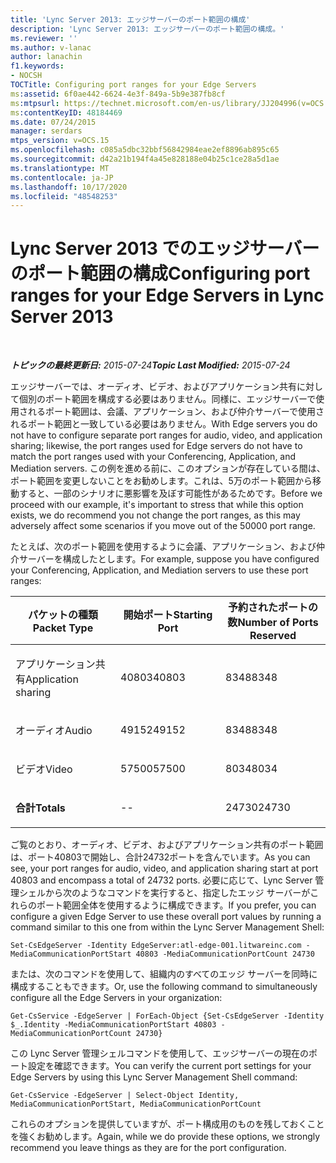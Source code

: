 ```yaml
---
title: 'Lync Server 2013: エッジサーバーのポート範囲の構成'
description: 'Lync Server 2013: エッジサーバーのポート範囲の構成。'
ms.reviewer: ''
ms.author: v-lanac
author: lanachin
f1.keywords:
- NOCSH
TOCTitle: Configuring port ranges for your Edge Servers
ms:assetid: 6f0ae442-6624-4e3f-849a-5b9e387fb8cf
ms:mtpsurl: https://technet.microsoft.com/en-us/library/JJ204996(v=OCS.15)
ms:contentKeyID: 48184469
ms.date: 07/24/2015
manager: serdars
mtps_version: v=OCS.15
ms.openlocfilehash: c085a5dbc32bbf56842984eae2ef8896ab895c65
ms.sourcegitcommit: d42a21b194f4a45e828188e04b25c1ce28a5d1ae
ms.translationtype: MT
ms.contentlocale: ja-JP
ms.lasthandoff: 10/17/2020
ms.locfileid: "48548253"
---
```

# <a name="configuring-port-ranges-for-your-edge-servers-in-lync-server-2013"></a><span data-ttu-id="68046-103">Lync Server 2013 でのエッジサーバーのポート範囲の構成</span><span class="sxs-lookup"><span data-stu-id="68046-103">Configuring port ranges for your Edge Servers in Lync Server 2013</span></span>

<div data-xmlns="http://www.w3.org/1999/xhtml">

<div class="topic" data-xmlns="http://www.w3.org/1999/xhtml" data-msxsl="urn:schemas-microsoft-com:xslt" data-cs="https://msdn.microsoft.com/">

<div data-asp="https://msdn2.microsoft.com/asp">



</div>

<div id="mainSection">

<div id="mainBody">

<span> </span>

<span data-ttu-id="68046-104">_**トピックの最終更新日:** 2015-07-24_</span><span class="sxs-lookup"><span data-stu-id="68046-104">_**Topic Last Modified:** 2015-07-24_</span></span>

<span data-ttu-id="68046-105">エッジサーバーでは、オーディオ、ビデオ、およびアプリケーション共有に対して個別のポート範囲を構成する必要はありません。同様に、エッジサーバーで使用されるポート範囲は、会議、アプリケーション、および仲介サーバーで使用されるポート範囲と一致している必要はありません。</span><span class="sxs-lookup"><span data-stu-id="68046-105">With Edge servers you do not have to configure separate port ranges for audio, video, and application sharing; likewise, the port ranges used for Edge servers do not have to match the port ranges used with your Conferencing, Application, and Mediation servers.</span></span> <span data-ttu-id="68046-106">この例を進める前に、このオプションが存在している間は、ポート範囲を変更しないことをお勧めします。これは、5万のポート範囲から移動すると、一部のシナリオに悪影響を及ぼす可能性があるためです。</span><span class="sxs-lookup"><span data-stu-id="68046-106">Before we proceed with our example, it's important to stress that while this option exists, we do recommend you not change the port ranges, as this may adversely affect some scenarios if you move out of the 50000 port range.</span></span>

<span data-ttu-id="68046-107">たとえば、次のポート範囲を使用するように会議、アプリケーション、および仲介サーバーを構成したとします。</span><span class="sxs-lookup"><span data-stu-id="68046-107">For example, suppose you have configured your Conferencing, Application, and Mediation servers to use these port ranges:</span></span>


<table>
<colgroup>
<col style="width: 33%" />
<col style="width: 33%" />
<col style="width: 33%" />
</colgroup>
<thead>
<tr class="header">
<th><span data-ttu-id="68046-108">パケットの種類</span><span class="sxs-lookup"><span data-stu-id="68046-108">Packet Type</span></span></th>
<th><span data-ttu-id="68046-109">開始ポート</span><span class="sxs-lookup"><span data-stu-id="68046-109">Starting Port</span></span></th>
<th><span data-ttu-id="68046-110">予約されたポートの数</span><span class="sxs-lookup"><span data-stu-id="68046-110">Number of Ports Reserved</span></span></th>
</tr>
</thead>
<tbody>
<tr class="odd">
<td><p><span data-ttu-id="68046-111">アプリケーション共有</span><span class="sxs-lookup"><span data-stu-id="68046-111">Application sharing</span></span></p></td>
<td><p><span data-ttu-id="68046-112">40803</span><span class="sxs-lookup"><span data-stu-id="68046-112">40803</span></span></p></td>
<td><p><span data-ttu-id="68046-113">8348</span><span class="sxs-lookup"><span data-stu-id="68046-113">8348</span></span></p></td>
</tr>
<tr class="even">
<td><p><span data-ttu-id="68046-114">オーディオ</span><span class="sxs-lookup"><span data-stu-id="68046-114">Audio</span></span></p></td>
<td><p><span data-ttu-id="68046-115">49152</span><span class="sxs-lookup"><span data-stu-id="68046-115">49152</span></span></p></td>
<td><p><span data-ttu-id="68046-116">8348</span><span class="sxs-lookup"><span data-stu-id="68046-116">8348</span></span></p></td>
</tr>
<tr class="odd">
<td><p><span data-ttu-id="68046-117">ビデオ</span><span class="sxs-lookup"><span data-stu-id="68046-117">Video</span></span></p></td>
<td><p><span data-ttu-id="68046-118">57500</span><span class="sxs-lookup"><span data-stu-id="68046-118">57500</span></span></p></td>
<td><p><span data-ttu-id="68046-119">8034</span><span class="sxs-lookup"><span data-stu-id="68046-119">8034</span></span></p></td>
</tr>
<tr class="even">
<td><p><span data-ttu-id="68046-120"><strong>合計</strong></span><span class="sxs-lookup"><span data-stu-id="68046-120"><strong>Totals</strong></span></span></p></td>
<td><p>--</p></td>
<td><p><span data-ttu-id="68046-121">24730</span><span class="sxs-lookup"><span data-stu-id="68046-121">24730</span></span></p></td>
</tr>
</tbody>
</table>


<span data-ttu-id="68046-122">ご覧のとおり、オーディオ、ビデオ、およびアプリケーション共有のポート範囲は、ポート40803で開始し、合計24732ポートを含んでいます。</span><span class="sxs-lookup"><span data-stu-id="68046-122">As you can see, your port ranges for audio, video, and application sharing start at port 40803 and encompass a total of 24732 ports.</span></span> <span data-ttu-id="68046-123">必要に応じて、Lync Server 管理シェルから次のようなコマンドを実行すると、指定したエッジ サーバーがこれらのポート範囲全体を使用するように構成できます。</span><span class="sxs-lookup"><span data-stu-id="68046-123">If you prefer, you can configure a given Edge Server to use these overall port values by running a command similar to this one from within the Lync Server Management Shell:</span></span>

    Set-CsEdgeServer -Identity EdgeServer:atl-edge-001.litwareinc.com -MediaCommunicationPortStart 40803 -MediaCommunicationPortCount 24730

<span data-ttu-id="68046-124">または、次のコマンドを使用して、組織内のすべてのエッジ サーバーを同時に構成することもできます。</span><span class="sxs-lookup"><span data-stu-id="68046-124">Or, use the following command to simultaneously configure all the Edge Servers in your organization:</span></span>

    Get-CsService -EdgeServer | ForEach-Object {Set-CsEdgeServer -Identity $_.Identity -MediaCommunicationPortStart 40803 -MediaCommunicationPortCount 24730}

<span data-ttu-id="68046-125">この Lync Server 管理シェルコマンドを使用して、エッジサーバーの現在のポート設定を確認できます。</span><span class="sxs-lookup"><span data-stu-id="68046-125">You can verify the current port settings for your Edge Servers by using this Lync Server Management Shell command:</span></span>

    Get-CsService -EdgeServer | Select-Object Identity, MediaCommunicationPortStart, MediaCommunicationPortCount

<span data-ttu-id="68046-126">これらのオプションを提供していますが、ポート構成用のものを残しておくことを強くお勧めします。</span><span class="sxs-lookup"><span data-stu-id="68046-126">Again, while we do provide these options, we strongly recommend you leave things as they are for the port configuration.</span></span>

</div>

<span> </span>

</div>

</div>

</div>

